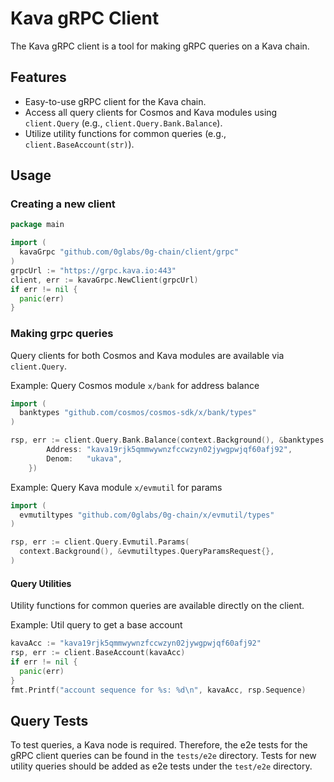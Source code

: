 # Kava gRPC Client

The Kava gRPC client is a tool for making gRPC queries on a Kava chain.

## Features

- Easy-to-use gRPC client for the Kava chain.
- Access all query clients for Cosmos and Kava modules using `client.Query` (e.g., `client.Query.Bank.Balance`).
- Utilize utility functions for common queries (e.g., `client.BaseAccount(str)`).

## Usage

### Creating a new client

```go
package main

import (
  kavaGrpc "github.com/0glabs/0g-chain/client/grpc"
)
grpcUrl := "https://grpc.kava.io:443"
client, err := kavaGrpc.NewClient(grpcUrl)
if err != nil {
  panic(err)
}
```

### Making grpc queries

Query clients for both Cosmos and Kava modules are available via `client.Query`.

Example: Query Cosmos module `x/bank` for address balance

```go
import (
  banktypes "github.com/cosmos/cosmos-sdk/x/bank/types"
)

rsp, err := client.Query.Bank.Balance(context.Background(), &banktypes.QueryBalanceRequest{
		Address: "kava19rjk5qmmwywnzfccwzyn02jywgpwjqf60afj92",
		Denom:   "ukava",
	})
```

Example: Query Kava module `x/evmutil` for params

```go
import (
  evmutiltypes "github.com/0glabs/0g-chain/x/evmutil/types"
)

rsp, err := client.Query.Evmutil.Params(
  context.Background(), &evmutiltypes.QueryParamsRequest{},
)
```

#### Query Utilities

Utility functions for common queries are available directly on the client.

Example: Util query to get a base account

```go
kavaAcc := "kava19rjk5qmmwywnzfccwzyn02jywgpwjqf60afj92"
rsp, err := client.BaseAccount(kavaAcc)
if err != nil {
  panic(err)
}
fmt.Printf("account sequence for %s: %d\n", kavaAcc, rsp.Sequence)
```

## Query Tests

To test queries, a Kava node is required. Therefore, the e2e tests for the gRPC client queries can be found in the `tests/e2e` directory. Tests for new utility queries should be added as e2e tests under the `test/e2e` directory.
